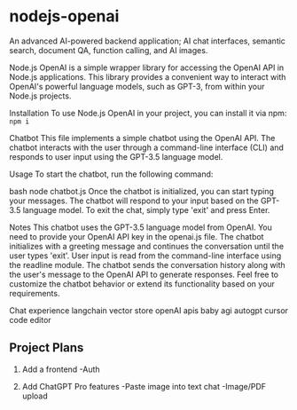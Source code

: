 # nodejs-openai

An advanced AI-powered backend application; AI chat interfaces, semantic search, document QA, function calling, and AI images.

Node.js OpenAI is a simple wrapper library for accessing the OpenAI API in Node.js applications. This library provides a convenient way to interact with OpenAI's powerful language models, such as GPT-3, from within your Node.js projects.

Installation
To use Node.js OpenAI in your project, you can install it via npm:
`npm i`

Chatbot
This file implements a simple chatbot using the OpenAI API. The chatbot interacts with the user through a command-line interface (CLI) and responds to user input using the GPT-3.5 language model.

Usage
To start the chatbot, run the following command:

bash
node chatbot.js
Once the chatbot is initialized, you can start typing your messages. The chatbot will respond to your input based on the GPT-3.5 language model. To exit the chat, simply type 'exit' and press Enter.

Notes
This chatbot uses the GPT-3.5 language model from OpenAI. You need to provide your OpenAI API key in the openai.js file.
The chatbot initializes with a greeting message and continues the conversation until the user types 'exit'.
User input is read from the command-line interface using the readline module.
The chatbot sends the conversation history along with the user's message to the OpenAI API to generate responses.
Feel free to customize the chatbot behavior or extend its functionality based on your requirements.



Chat experience
langchain
vector store
openAI apis
baby agi
autogpt
cursor code editor

## Project Plans
1. Add a frontend
    -Auth

2. Add ChatGPT Pro features
    -Paste image into text chat
    -Image/PDF upload